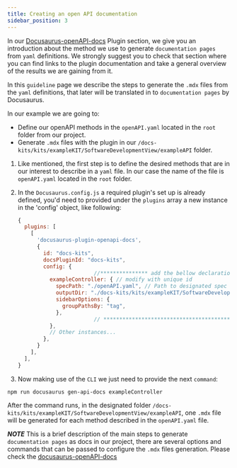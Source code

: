 ```yaml
---
title: Creating an open API documentation
sidebar_position: 3
---
```


In our [Docusaurus-openAPI-docs](/docs/website-guidelines/wiki#docusaurus-openapi-docs-github-repo) Plugin section, we give you an introduction about the method we use to generate `documentation pages` from `yaml` definitions. We strongly suggest you to check that section where you can find links to the plugin documentation and take a general overview of the results we are gaining from it.

In this `guideline` page we describe the steps to generate the `.mdx` files from the `yaml` definitions, that later will be translated in to `documentation pages` by Docusaurus.

In our example we are going to:

- Define our openAPI methods in the `openAPI.yaml` located in the `root` folder from our project.
- Generate `.mdx` files with the plugin in our `/docs-kits/kits/exampleKIT/SoftwareDevelopmentView/exampleAPI` folder.

1. Like mentioned, the first step is to define the desired methods that are in our interest to describe in a `yaml` file. In our case the name of the file is `openAPI.yaml` located in the `root` folder.

2. In the `Docusaurus.config.js` a required plugin's set up is already defined, you'd need to provided under the `plugins` array a new instance in the 'config' object, like following:

    ```javascript
    {
      plugins: [
        [
          'docusaurus-plugin-openapi-docs',
          {
            id: "docs-kits",
            docsPluginId: "docs-kits",
            config: {
                            //*************** add the bellow declaration with your specific instance data ******************
              exampleController: { // modify with unique id
                specPath: "./openAPI.yaml", // Path to designated spec file
                outputDir: "./docs-kits/kits/exampleKIT/SoftwareDevelopmentView/exampleAPI", // Output directory for generated .mdx docs
                sidebarOptions: {
                  groupPathsBy: "tag",
                },
                            // **********************************************************************************************
              },
              // Other instances...
            },
          }
        ],
      ],
    }
    ```

3. Now making use of the `CLI` we just need to provide the next `command`:

`npm run docusaurus gen-api-docs exampleController`

After the command runs, in the designated folder `/docs-kits/kits/exampleKIT/SoftwareDevelopmentView/exampleAPI`, one `.mdx` file will be generated for each method described in the `openAPI.yaml` file.

_**NOTE**_ This is a brief description of the main steps to generate `documentation pages` as docs in our project, there are several options and commands that can be passed to configure the `.mdx` files generation. Please check the [docusaurus-openAPI-docs](https://github.com/PaloAltoNetworks/docusaurus-openapi-docs)
